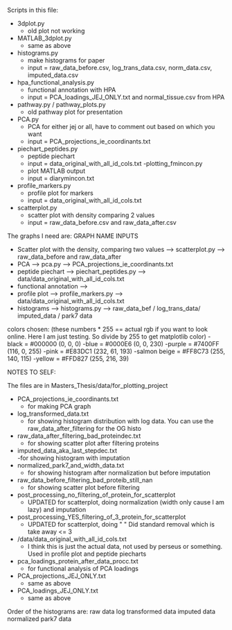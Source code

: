 Scripts in this file:
- 3dplot.py
	- old plot not working
- MATLAB_3dplot.py
	- same as above
- histograms.py
	- make histograms for paper
	- input = raw_data_before.csv, log_trans_data.csv, norm_data.csv, imputed_data.csv
- hpa_functional_analysis.py	
	- functional annotation with HPA
	- input = PCA_loadings_JEJ_ONLY.txt and normal_tissue.csv from HPA
- pathway.py / pathway_plots.py
 	- old pathway plot for presentation
- PCA.py
	- PCA for either jej or all, have to comment out based on which you want
	- input = PCA_projections_ie_coordinants.txt
- piechart_peptides.py
	- peptide piechart
	- input = data_original_with_all_id_cols.txt
-plotting_fmincon.py
	- plot MATLAB output
	- input = diarymincon.txt
- profile_markers.py
	- profile plot for markers
	- input = data_original_with_all_id_cols.txt
- scatterplot.py
	- scatter plot with density comparing 2 values
	- input = raw_data_before.csv and raw_data_after.csv








The graphs I need are: 										GRAPH NAME  							INPUTS
- Scatter plot with the density, comparing two values   --> scatterplot.py						--> raw_data_before and raw_data_after
- PCA 													--> pca.py 								--> PCA_projections_ie_coordinants.txt
- peptide piechart 										--> piechart_peptides.py 				--> data/data_original_with_all_id_cols.txt
- functional annotation 								-->
- profile plot  										--> profile_markers.py 					--> data/data_original_with_all_id_cols.txt
- histograms   											--> histograms.py 						--> raw_data_bef / log_trans_data/ imputed_data / park7 data


colors chosen: (these numbers * 255 == actual rgb if you want to look online. Here I am just testing. So divide by 255 to get matplotlib color)
-black = #000000   	(0, 0, 0) 
-blue = #0000E6    (0, 0, 230) 
-purple = #7400FF    (116,  0, 255)
-pink = #E83DC1     (232, 61, 193)
-salmon beige = #FF8C73     (255, 140, 115)
-yellow = #FFD827      (255, 216, 39)




NOTES TO SELF:

The files are in Masters_Thesis/data/for_plotting_project

- PCA_projections_ie_coordinants.txt  						
	- for making PCA graph        
- log_transformed_data.txt           						
	- for showing histogram distribution with log data. You can use the raw_data_after_filtering for the OG histo
- raw_data_after_filtering_bad_proteindec.txt  				
	- for showing scatter plot after filtering proteins
- imputed_data_aka_last_stepdec.txt         				
	-for showing histogram with imputation 
- normalized_park7_and_width_data.txt    					
	- for showing histogram after normalization but before imputation
- raw_data_before_filtering_bad_proteib_still_nan			
	- for showing scatter plot before filtering
- post_processing_no_filtering_of_protein_for_scatterplot	
	-  UPDATED for scatterplot, doing normalization (width only cause I am lazy) and imputation
- post_processing_YES_filtering_of_3_protein_for_scatterplot
	- UPDATED for scatterplot, doing " " Did standard removal which is take away <= 3
- /data/data_original_with_all_id_cols.txt 					
	- I think this is just the actual data, not used by perseus or something. Used in profile plot and peptide piecharts 
- pca_loadings_protein_after_data_procc.txt  				
	- for functional analysis of PCA loadings
- PCA_projections_JEJ_ONLY.txt	
	- same as above		
- PCA_loadings_JEJ_ONLY.txt 
 	- same as above			



Order of the histograms are:
raw data
log transformed data
imputed data
normalized park7 data